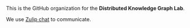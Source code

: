 This is the GitHub organization for the **Distributed Knowledge Graph Lab**.

We use [Zulip chat](https://dkglab.zulipchat.com/) to communicate.
